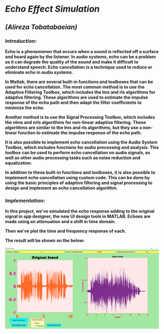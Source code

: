 # ***Echo Effect Simulation***

## ***(Alireza Tabatabaeian)***

### ***Introduction:***

**Echo is a phenomenon that occurs when a sound is reflected off a surface and heard again by the listener. In audio systems, echo can be a problem as it can degrade the quality of the sound and make it difficult to understand speech. Echo cancellation is a technique used to reduce or eliminate echo in audio systems.**

**In Matlab, there are several built-in functions and toolboxes that can be used for echo cancellation. The most common method is to use the Adaptive Filtering Toolbox, which includes the lms and rls algorithms for adaptive filtering. These algorithms are used to estimate the impulse response of the echo path and then adapt the filter coefficients to minimize the echo.**

**Another method is to use the Signal Processing Toolbox, which includes the nlms and nrls algorithms for non-linear adaptive filtering. These algorithms are similar to the lms and rls algorithms, but they use a non-linear function to estimate the impulse response of the echo path.**

**It is also possible to implement echo cancellation using the Audio System Toolbox, which includes functions for audio processing and analysis. This toolbox can be used to perform echo cancellation on audio signals, as well as other audio processing tasks such as noise reduction and equalization.**

**In addition to these built-in functions and toolboxes, it is also possible to implement echo cancellation using custom code. This can be done by using the basic principles of adaptive filtering and signal processing to design and implement an echo cancellation algorithm.**

### ***Implementation:***

**In this project, we’ve simulated the echo response adding to the original signal in app designer, the new UI design tools in MATLAB. Echoes are made using an attenuation and a shift in time domain.**

**Then we’ve plot the time and frequency response of each.**

**The result will be shown on the below:**

<div style="text-align:center"><img src=".\resources\fig.png" /></div>
